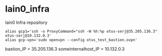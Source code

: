 # lain0_infra
lain0 Infra repository

```
alias gcp1='ssh -o ProxyCommand="ssh -W %h:%p otus-serj@35.205.136.3" otus-serj@10.132.0.3'
alias gcp-vpn='sudo openvpn --config otus_test_bastion.ovpn'
```
bastion_IP = 35.205.136.3
someinternalhost_IP = 10.132.0.3
